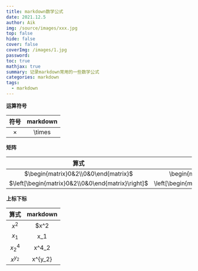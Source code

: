 ```yaml
---
title: markdown数学公式
date: 2021.12.5
author: Aik
img: /source/images/xxx.jpg
top: false
hide: false
cover: false
coverImg: /images/1.jpg
password: 
toc: true
mathjax: true
summary: 记录markdown常用的一些数学公式
categories: markdown
tags:
  - markdown
---
```


**运算符号**

|   符号   | markdown |
| :------: | :------: |
| $\times$ |  \times  |

**矩阵**

|                       算式                        |                    markdown                     |
| :-----------------------------------------------: | :---------------------------------------------: |
|       $\begin{matrix}0&2\\0&0\end{matrix}$        |       \begin{matrix}0&2\\0&0\end{matrix}        |
| $\left[\begin{matrix}0&2\\0&0\end{matrix}\right]$ | \left[\begin{matrix}0&2\\0&0\end{matrix}\right] |

**上标下标**

|   算式    | markdown |
| :-------: | :------: |
|   $x^2$   |   $x^2   |
|   $x_1$   |   x_1    |
|  $x^4_2$  |  x^4_2   |
| $x^{y_2}$ | x^{y_2}  |
